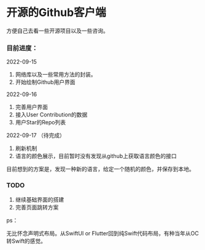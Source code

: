 # 开源的Github客户端

方便自己去看一些开源项目以及一些咨询。

### 目前进度：

2022-09-15

1. 网络库以及一些常用方法的封装。
2. 开始绘制Github用户界面

2022-09-16

1. 完善用户界面
2. 接入User Contribution的数据
3. 用户Star的Repo列表

2022-09-17 （待完成）

1. 刷新机制
2. 语言的颜色展示，目前暂时没有发现从github上获取语言颜色的接口

​	目前想到的方案是，发现一种新的语言，给定一个随机的颜色，并保存到本地。

### TODO

1. 继续基础界面的搭建
2. 完善页面跳转方案

ps：

无比怀念声明式布局。从SwiftUI or Flutter回到纯Swift代码布局，有种当年从OC转Swift的感觉。